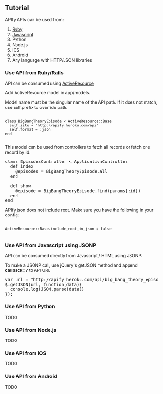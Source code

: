 <script type="text/javascript">
    mixpanel.track("UseTutorial");
</script>
## Tutorial

APIfy APIs can be used from:

1. [Ruby](#ruby)
2. [Javascript](#javascript)
3. Python
4. Node.js
5. iOS
6. Android
6. Any language with HTTP/JSON libraries

### <a id='ruby'></a>Use API from Ruby/Rails

API can be consumed using [ActiveResource](http://apidock.com/rails/ActiveResource/Base)

Add ActiveResource model in app/models. 

Model name must be the singular name of the API path.
If it does not match, use self.prefix to override path.

<pre class='prettyprint'>
  <code>
class BigBangTheoryEpisode < ActiveResource::Base
  self.site = "http://apify.heroku.com/api"
  self.format = :json
end
  </code>
</pre>

This model can be used from controllers to fetch all records or fetch one record by id:
<pre class='prettyprint'>
class EpisodesController < ApplicationController
  def index
    @episodes = BigBangTheoryEpisode.all
  end

  def show
    @episode = BigBangTheoryEpisode.find(params[:id])
  end
end
</pre>

APIfy json does not include root. Make sure you have the following in your config:

<pre class='prettyprint'>
  <code>
ActiveResource::Base.include_root_in_json = false
  </code>
</pre>

### <a id='javascript'></a>Use API from Javascript using JSONP

API can be consumed directly from Javascript / HTML using JSONP:

To make a JSONP call, use jQuery's getJSON method and append **callback=?** to API URL

<pre class='prettyprint'>
var url = "http://apify.heroku.com/api/big_bang_theory_episodes.json?callback=?"
$.getJSON(url, function(data){
  console.log(JSON.parse(data))
});
</pre>

### Use API from Python

TODO

### Use API from Node.js

TODO

### Use API from iOS

TODO

### Use API from Android

TODO